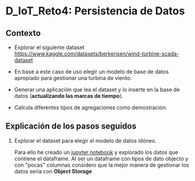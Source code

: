 # D_IoT_Reto4: Persistencia de Datos

## Contexto 
- Explorar el siguiente dataset
https://www.kaggle.com/datasets/berkerisen/wind-turbine-scada-dataset

- En base a este caso de uso elegir un modelo de base de datos apropiado para gestionar una turbina de viento.

- Generar una aplicación que lea el dataset y lo inserte en la base de datos (**actualizando las marcas de tiempo**).

- Calcula diferentes tipos de agregaciones como demostración.
## Explicación de los pasos seguidos

1. Explorar el dataset para elegir el modelo de datos idóneo.

    Para ello he creado un [jupyter notebook](./dataset/explore.ipynb) y explorado los datos que contiene el dataframe. Al ser un dataframe con tipos de dato objecto y con "pocas" columnas considero que la mejor manera de gestionar los datos sería con **Object Storage**
